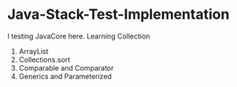 # Java-Stack-Test-Implementation
I testing JavaCore here.
Learning Collection
1. ArrayList
2. Collections.sort 
3. Comparable and Comparator
4. Generics and Parameterized